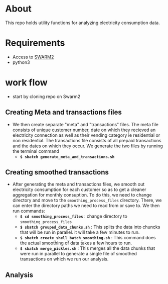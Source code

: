 # About
This repo holds utility functions for analyzing electricity consumption data.

# Requirements
* Access to [SWARM2](https://people.cs.umass.edu/~swarm/index.php?n=Main.NewSwarmDoc)
* python3
# work flow
* start by cloning repo on Swarm2

## Creating Meta and transactions files
* We then create separate "meta" and "transactions" files. The meta file consists of unique customer number, date on which they recieved an electricity connection as well as their vending category ie residential or non residential. The transactions file consists of all prepaid transactions and the dates on which they occur. We generate the two files by running the terminal command
   *  __`$ sbatch generate_meta_and_transactions.sh`__
## Creating smoothed transactions
* After generating the meta and transactions files, we smooth out electricity consumption for each customer so as to get a cleaner aggregation for monthly consuption. To do this, we need to change directory and move to the `smoothing_process_files` directory. There, we can enter the directory paths we need to read from or save to. We then run commands:
    *  __`$ cd smoothing_process_files`__ : change directory to `smoothing_process_files`
    *  __`$ sbatch grouped_data_chunks.sh`__ : This splits the data into chuncks that will be run in parallel. it will take a few minutes to run.
    *  __`$ sbatch create_shell_batch_smoothing.sh`__ : This command does the actual smoothing of data takes a few hours to run.
    *  __`$ sbatch merge_pickles.sh`__ :   This merges all the data chunks that were run in parallel to generate a single file of smoothed transactions on which we run our analysis.
## Analysis
